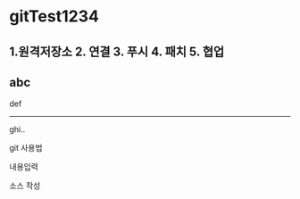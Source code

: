 # gitTest1234
1.원격저장소
2. 연결
3. 푸시
4. 패치
5. 협업
---
abc
----------
def
***
ghi..




git 사용법


내용입력

소스 작성
